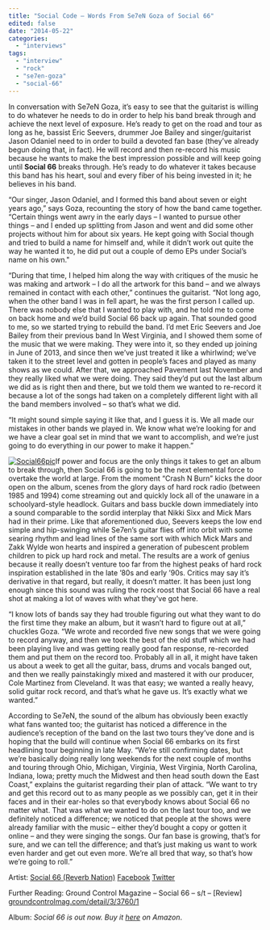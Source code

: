 ```yaml
---
title: "Social Code – Words From Se7eN Goza of Social 66"
edited: false
date: "2014-05-22"
categories:
  - "interviews"
tags:
  - "interview"
  - "rock"
  - "se7en-goza"
  - "social-66"
---
```


In conversation with Se7eN Goza, it’s easy to see that the guitarist is willing to do whatever he needs to do in order to help his band break through and achieve the next level of exposure. He’s ready to get on the road and tour as long as he, bassist Eric Seevers, drummer Joe Bailey and singer/guitarist Jason Odaniel need to in order to build a devoted fan base (they’ve already begun doing that, in fact). He will record and then re-record his music because he wants to make the best impression possible and will keep going until **Social 66** breaks through. He’s ready to do whatever it takes because this band has his heart, soul and every fiber of his being invested in it; he believes in his band.

“Our singer, Jason Odaniel, and I formed this band about seven or eight years ago,” says Goza, recounting the story of how the band came together. “Certain things went awry in the early days – I wanted to pursue other things – and I ended up splitting from Jason and went and did some other projects without him for about six years. He kept going with Social though and tried to build a name for himself and, while it didn’t work out quite the way he wanted it to, he did put out a couple of demo EPs under Social’s name on his own."

“During that time, I helped him along the way with critiques of the music he was making and artwork – I do all the artwork for this band – and we always remained in contact with each other,” continues the guitarist. “Not long ago, when the other band I was in fell apart, he was the first person I called up. There was nobody else that I wanted to play with, and he told me to come on back home and we’d build Social 66 back up again. That sounded good to me, so we started trying to rebuild the band. I’d met Eric Seevers and Joe Bailey from their previous band In West Virginia, and I showed them some of the music that we were making. They were into it, so they ended up joining in June of 2013, and since then we’ve just treated it like a whirlwind; we’ve taken it to the street level and gotten in people’s faces and played as many shows as we could. After that, we approached Pavement last November and they really liked what we were doing. They said they’d put out the last album we did as is right then and there, but we told them we wanted to re-record it because a lot of the songs had taken on a completely different light with all the band members involved – so that’s what we did.

“It might sound simple saying it like that, and I guess it is. We all made our mistakes in other bands we played in. We know what we’re looking for and we have a clear goal set in mind that we want to accomplish, and we’re just going to do everything in our power to make it happen.”

[![Social66pic](https://hellbound.ca/wp-content/uploads/2014/05/Social66pic-300x300.jpg)](https://hellbound.ca/wp-content/uploads/2014/05/Social66pic.jpg)If power and focus are the only things it takes to get an album to break through, then Social 66 is going to be the next elemental force to overtake the world at large. From the moment “Crash N Burn” kicks the door open on the album, scenes from the glory days of hard rock radio (between 1985 and 1994) come streaming out and quickly lock all of the unaware in a schoolyard-style headlock. Guitars and bass buckle down immediately into a sound comparable to the sordid interplay that Nikki Sixx and Mick Mars had in their prime. Like that aforementioned duo, Seevers keeps the low end simple and hip-swinging while Se7en’s guitar flies off into orbit with some searing rhythm and lead lines of the same sort with which Mick Mars and Zakk Wylde won hearts and inspired a generation of pubescent problem children to pick up hard rock and metal. The results are a work of genius because it really doesn’t venture too far from the highest peaks of hard rock inspiration established in the late ’80s and early ’90s. Critics may say it’s derivative in that regard, but really, it doesn’t matter. It has been just long enough since this sound was ruling the rock roost that Social 66 have a real shot at making a lot of waves with what they've got here.

“I know lots of bands say they had trouble figuring out what they want to do the first time they make an album, but it wasn’t hard to figure out at all,” chuckles Goza. “We wrote and recorded five new songs that we were going to record anyway, and then we took the best of the old stuff which we had been playing live and was getting really good fan response, re-recorded them and put them on the record too. Probably all in all, it might have taken us about a week to get all the guitar, bass, drums and vocals banged out, and then we really painstakingly mixed and mastered it with our producer, Cole Martinez from Cleveland. It was that easy; we wanted a really heavy, solid guitar rock record, and that’s what he gave us. It’s exactly what we wanted.”

According to Se7eN, the sound of the album has obviously been exactly what fans wanted too; the guitarist has noticed a difference in the audience’s reception of the band on the last two tours they’ve done and is hoping that the build will continue when Social 66 embarks on its first headlining tour beginning in late May. “We’re still confirming dates, but we’re basically doing really long weekends for the next couple of months and touring through Ohio, Michigan, Virginia, West Virginia, North Carolina, Indiana, Iowa; pretty much the Midwest and then head south down the East Coast,” explains the guitarist regarding their plan of attack. “We want to try and get this record out to as many people as we possibly can, get it in their faces and in their ear-holes so that everybody knows about Social 66 no matter what. That was what we wanted to do on the last tour too, and we definitely noticed a difference; we noticed that people at the shows were already familiar with the music – either they’d bought a copy or gotten it online – and they were singing the songs. Our fan base is growing, that’s for sure, and we can tell the difference; and that’s just making us want to work even harder and get out even more. We’re all bred that way, so that’s how we’re going to roll.”

Artist: [Social 66 (Reverb Nation)](www.reverbnation.com/social66) [Facebook](www.facebook.com/Social66band) [Twitter](www.twitter.com/social66)

Further Reading: Ground Control Magazine – Social 66 – s/t – \[Review\] [groundcontrolmag.com/detail/3/3760/1](http://groundcontrolmag.com/detail/3/3760/1/)

Album: _Social 66 is out now. Buy it [here](http://www.amazon.ca/Social-66/dp/B00I89Y376/ref=sr_1_1?s=music&ie=UTF8&qid=1400739841&sr=1-1&keywords=Social+66) on Amazon_.
